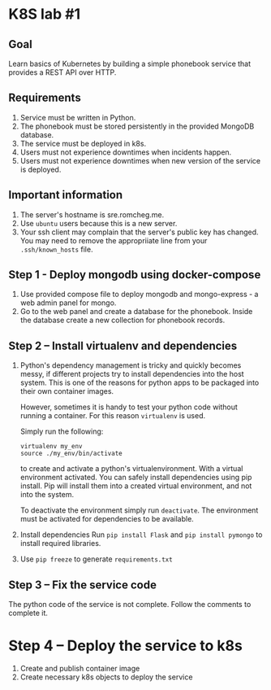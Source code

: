 # K8S lab #1


## Goal

Learn basics of Kubernetes by building a simple phonebook service that provides
a REST API over HTTP.

## Requirements

1. Service must be written in Python.
2. The phonebook must be stored persistently in the provided MongoDB database.
3. The service must be deployed in k8s.
4. Users must not experience downtimes when incidents happen.
5. Users must not experience downtimes when new version of the service is deployed.
   
## Important information

1. The server's hostname is sre.romcheg.me.
2. Use `ubuntu` users because this is a new server.
3. Your ssh client may complain that the server's public key has changed. You may need
   to remove the appropriiate line from your `.ssh/known_hosts` file.

## Step 1 - Deploy mongodb using docker-compose

1. Use provided compose file to deploy mongodb and mongo-express - a web admin panel for mongo.
2. Go to the web panel and create a database for the phonebook. Inside the database create
   a new collection for phonebook records.

## Step 2 – Install virtualenv and dependencies

1. Python's dependency management is tricky and quickly becomes messy, if different projects
   try to install dependencies into the host system. This is one of the reasons for
   python apps to be packaged into their own container images.
   
   However, sometimes it is handy to test your python code without running a container.
   For this reason `virtualenv` is used.
   
   Simply run the following:
   
   ```
   virtualenv my_env
   source ./my_env/bin/activate
   ```
   
   to create and activate a python's virtualenvironment. With a virtual environment
   activated. You can safely install dependencies using pip install. Pip will install
   them into a created virtual environment, and not into the system.
   
   To deactivate the environment simply run `deactivate`.
   The environment must be activated for dependencies to be available.

2. Install dependencies
   Run `pip install Flask` and `pip install pymongo` to install required libraries.
3. Use `pip freeze` to generate `requirements.txt`

## Step 3 – Fix the service code

The python code of the service is not complete. Follow the comments to complete it.

# Step 4 – Deploy the service to k8s

1. Create and publish container image
2. Create necessary k8s objects to deploy the service

